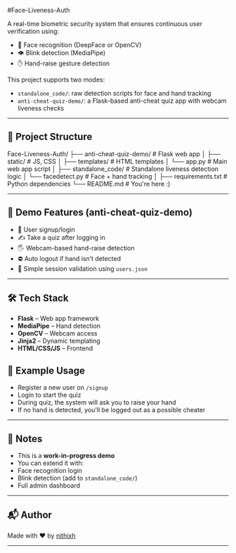 #Face-Liveness-Auth

A real-time biometric security system that ensures continuous user verification using:

- 🧠 Face recognition (DeepFace or OpenCV)
- 👁️ Blink detection (MediaPipe)
- ✋ Hand-raise gesture detection

This project supports two modes:
- `standalone_code/`: raw detection scripts for face and hand tracking
- `anti-cheat-quiz-demo/`: a Flask-based anti-cheat quiz app with webcam liveness checks

---

## 📂 Project Structure
Face-Liveness-Auth/
├── anti-cheat-quiz-demo/ # Flask web app
│ ├── static/ # JS, CSS
│ ├── templates/ # HTML templates
│ └── app.py # Main web app script
│
├── standalone_code/ # Standalone liveness detection logic
│ └── facedetect.py # Face + hand tracking
│
├── requirements.txt # Python dependencies
└── README.md # You're here :)

---

## 🚀 Demo Features (anti-cheat-quiz-demo)

- 🔐 User signup/login
- ✍️ Take a quiz after logging in
- 🖐️ Webcam-based hand-raise detection
- ⛔ Auto logout if hand isn’t detected
- 🧠 Simple session validation using `users.json`

---

## 🛠️ Tech Stack

- **Flask** – Web app framework
- **MediaPipe** – Hand detection
- **OpenCV** – Webcam access
- **Jinja2** – Dynamic templating
- **HTML/CSS/JS** – Frontend

## 🧪 Example Usage

- Register a new user on `/signup`
- Login to start the quiz
- During quiz, the system will ask you to raise your hand
- If no hand is detected, you'll be logged out as a possible cheater

---

## 📌 Notes

- This is a **work-in-progress demo**
- You can extend it with:
- Face recognition login
- Blink detection (add to `standalone_code/`)
- Full admin dashboard

---

## 📬 Author

Made with ❤️ by [nithixh](https://github.com/nithixh)

---



